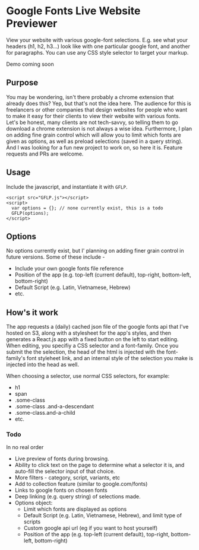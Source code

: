 # Google Fonts Live Website Previewer

View your website with various google-font selections. E.g. see what your headers (h1, h2, h3...) look like with one particular google font, and another for paragraphs. You can use any CSS style selector to target your markup.

Demo coming soon

## Purpose
You may be wondering, isn't there probably a chrome extension that already does this? Yep, but that's not the idea here. The audience for this is freelancers or other companies that design websites for people who want to make it easy for their clients to view their website with various fonts. Let's be honest, many clients are not tech-savvy, so telling them to go download a chrome extension is not always a wise idea. Furthermore, I plan on adding fine grain control which will allow you to limit which fonts are given as options, as well as preload selections (saved in a query string). And I was looking for a fun new project to work on, so here it is. Feature requests and PRs are welcome.

## Usage
Include the javascript, and instantiate it with `GFLP`.
```
<script src="GFLP.js"></script>
<script>
  var options = {}; // none currently exist, this is a todo
  GFLP(options);
</script>
```

## Options
No options currently exist, but I' planning on adding finer grain control in future versions. Some of these include -

 - Include your own google fonts file reference
 - Position of the app (e.g. top-left (current default), top-right, bottom-left, bottom-right)
 - Default Script (e.g. Latin, Vietnamese, Hebrew)
 - etc.

## How's it work
The app requests a (daily) cached json file of the google fonts api that I've hosted on S3, along with a stylesheet for the app's styles, and then generates a React.js app with a fixed button on the left to start editing. When editing, you specifiy a CSS selector and a font-family. Once you submit the the selection, the head of the html is injected with the font-family's font styleheet link, and an internal style of the selection you make is injected into the head as well.

When choosing a selector, use normal CSS selectors, for example:
 - h1
 - span
 - .some-class
 - .some-class .and-a-descendant
 - .some-class.and-a-child
 - etc.

### Todo
In no real order

 - Live preview of fonts during browsing.
 - Ability to click text on the page to determine what a selector it is, and auto-fill the selector input of that choice.
 - More filters - category, script, variants, etc
 - Add to collection feature (similar to google.com/fonts)
 - Links to google fonts on chosen fonts
 - Deep linking (e.g. query string) of selections made.
 - Options object:
   - Limit which fonts are displayed as options
   - Default Script (e.g. Latin, Vietnamese, Hebrew), and limit type of scripts
   - Custom google api url (eg if you want to host yourself)
   - Position of the app (e.g. top-left (current default), top-right, bottom-left, bottom-right)
